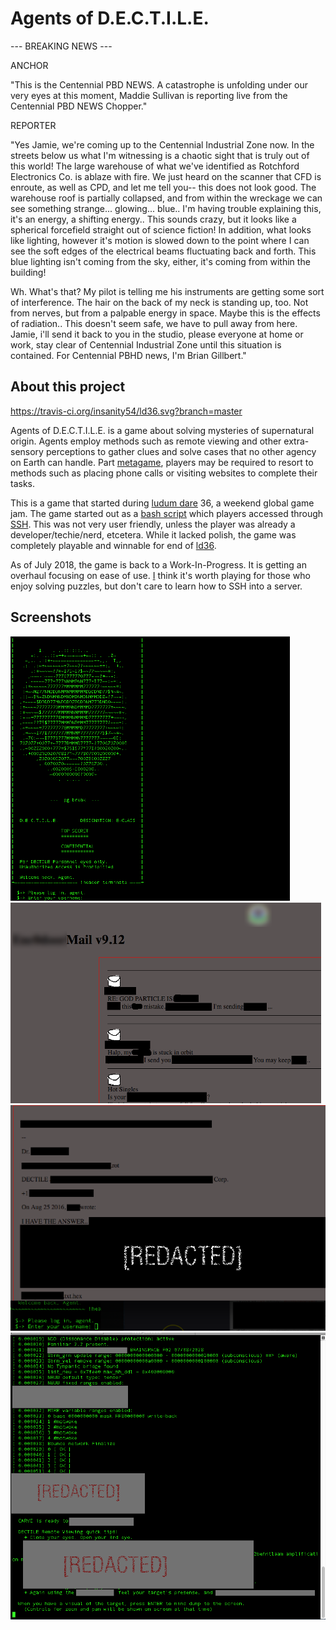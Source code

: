 # Agents of D.E.C.T.I.L.E.

--- BREAKING NEWS ---

ANCHOR

"This is the Centennial PBD NEWS. A catastrophe is unfolding under our very eyes at this moment, Maddie Sullivan is reporting live from the Centennial PBD NEWS Chopper."

REPORTER

"Yes Jamie, we're coming up to the Centennial Industrial Zone now. In the streets below us what I'm witnessing is a chaotic sight that is truly out of this world! The large warehouse of what we've identified as Rotchford Electronics Co. is ablaze with fire. We just heard on the scanner that CFD is enroute, as well as CPD, and let me tell you-- this does not look good. The warehouse roof is partially collapsed, and from within the wreckage we can see something strange... glowing... blue.. I'm having trouble explaining this, it's an energy, a shifting energy.. This sounds crazy, but it looks like a spherical forcefield straight out of science fiction! In addition, what looks like lighting, however it's motion is slowed down to the point where I can see the soft edges of the electrical beams fluctuating back and forth. This blue lighting isn't coming from the sky, either, it's coming from within the building!

Wh. What's that? My pilot is telling me his instruments are getting some sort of interference. The hair on the back of my neck is standing up, too. Not from nerves, but from a palpable energy in space. Maybe this is the effects of radiation.. This doesn't seem safe, we have to pull away from here. Jamie, i'll send it back to you in the studio, please everyone at home or work, stay clear of Centennial Industrial Zone until this situation is contained. For Centennial PBHD news, I'm Brian Gillbert."


## About this project

https://travis-ci.org/insanity54/ld36.svg?branch=master

Agents of D.E.C.T.I.L.E. is a game about solving mysteries of supernatural origin. Agents employ methods such as remote viewing and other extra-sensory perceptions to gather clues and solve cases that no other agency on Earth can handle. Part [metagame](https://en.wikipedia.org/wiki/Metagaming), players may be required to resort to methods such as placing phone calls or visiting websites to complete their tasks.

This is a game that started during [ludum dare](http://ldjam.com/) 36, a weekend global game jam. The game started out as a [bash script](https://en.wikipedia.org/wiki/Bash_(Unix_shell)) which players accessed through [SSH](https://en.wikipedia.org/wiki/Secure_Shell). This was not very user friendly, unless the player was already a developer/techie/nerd, etcetera. While it lacked polish, the game was completely playable and winnable for end of [ld36](http://ludumdare.com/compo/ludum-dare-36/).

As of July 2018, the game is back to a Work-In-Progress. It is getting an overhaul focusing on ease of use. [I](https://grimtech.net/about) think it's worth playing for those who enjoy solving puzzles, but don't care to learn how to SSH into a server.

## Screenshots

![MOTD](https://raw.githubusercontent.com/insanity54/ld36/master/lib/promo/ss1-4.png)
![Mail Server](https://raw.githubusercontent.com/insanity54/ld36/master/lib/promo/ss2-1.png)
![Mail](https://raw.githubusercontent.com/insanity54/ld36/master/lib/promo/SS3.png)
![Remote Viewing](https://raw.githubusercontent.com/insanity54/ld36/master/lib/promo/SS4.png)

